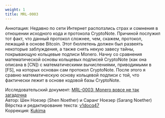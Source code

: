 ```yaml
---
weight: 1
title: MRL-0003
---
```


Аннотация: Недавно по сети Интернет расползлись страх и сомнения в отношении исходного кода и протокола CryptoNote. Причиной послужил тот факт, что данный протокол сложнее, чем, скажем, протокол, лежащий в основе Bitcoin. Этот бюллетень должен был развеять некоторые заблуждения, а также снять некую завесу тайны, покрывающую кольцевые подписи Monero. Начну со сравнения математической основы кольцевых подписей CryptoNote (как она описана в [CN]) с математическими вычислениями, приводимыми в [FS], на которых основан сам протокол CryptoNote. После этого я сравню математическую основу кольцевой подписи с той, что фактически лежит в основе кодовой базы CryptoNote.

Исследовательский документ: [MRL-0003: Monero вовсе не так загадочна](https://docs.xmr.ru/research/mrl-0003/MRL-0003.pdf)  
Автор: Шен Ноезер (Shen Noether) и Саранг Ноезер (Sarang Noether)  
Вёрстка и редактирование текста: [v1docq47](https://t.me/v1docq47)  
Коррекция: [Kukima](https://t.me/Kukima)

